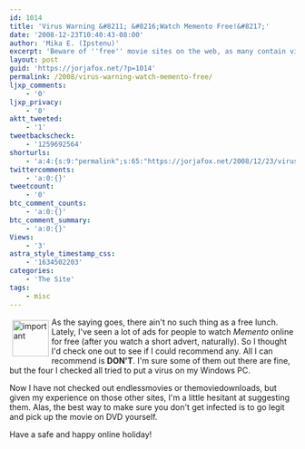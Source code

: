 ```yaml
---
id: 1014
title: 'Virus Warning &#8211; &#8216;Watch Memento Free!&#8217;'
date: '2008-12-23T10:40:43-08:00'
author: 'Mika E. (Ipstenu)'
excerpt: 'Beware of ''free'' movie sites on the web, as many contain viruses that can ruin your holiday season.'
layout: post
guid: 'https://jorjafox.net/?p=1014'
permalink: /2008/virus-warning-watch-memento-free/
ljxp_comments:
    - '0'
ljxp_privacy:
    - '0'
aktt_tweeted:
    - '1'
tweetbackscheck:
    - '1259692564'
shorturls:
    - 'a:4:{s:9:"permalink";s:65:"https://jorjafox.net/2008/12/23/virus-warning-watch-memento-free/";s:7:"tinyurl";s:25:"http://tinyurl.com/nu9c6h";s:4:"isgd";s:18:"http://is.gd/53sEZ";s:5:"bitly";s:20:"http://bit.ly/5W2l44";}'
twittercomments:
    - 'a:0:{}'
tweetcount:
    - '0'
btc_comment_counts:
    - 'a:0:{}'
btc_comment_summary:
    - 'a:0:{}'
Views:
    - '3'
astra_style_timestamp_css:
    - '1634502203'
categories:
    - 'The Site'
tags:
    - misc
---
```


<img src="//static.jorjafox.net/wordpress/2008/12/important.png" alt="important" title="important" width="64" height="64" style="float:left;padding:5px;" /> As the saying goes, there ain't no such thing as a free lunch.  Lately, I've seen a lot of ads for people to watch <em>Memento</em> online for free (after you watch a short advert, naturally).  So I thought I'd check one out to see if I could recommend any.  All I can recommend is <strong>DON'T</strong>.  I'm sure some of them out there are fine, but the four I checked all tried to put a virus on my Windows PC.  

Now I have not checked out endlessmovies or themoviedownloads, but given my experience on those other sites, I'm a little hesitant at suggesting them.  Alas, the best way to make sure you don't get infected is to go legit and pick up the movie on DVD yourself.

Have a safe and happy online holiday!